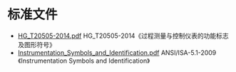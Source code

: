# 标准文件

- [HG_T20505-2014.pdf](./HG_T20505-2014.pdf) HG_T20505-2014《过程测量与控制仪表的功能标志及图形符号》
- [Instrumentation_Symbols_and_Identification.pdf](./Instrumentation_Symbols_and_Identification) ANSI/ISA-5.1-2009 《Instrumentation Symbols and Identification》
